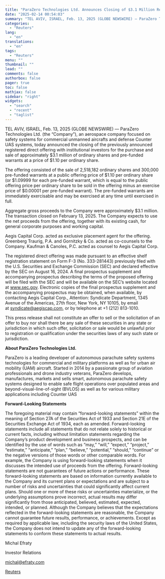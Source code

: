 ```yaml
---
title: "ParaZero Technologies Ltd. Announces Closing of $3.1 Million Registered Direct Offering"
date: "2025-02-14 00:54:03"
summary: "TEL AVIV, ISRAEL, Feb. 13, 2025 (GLOBE NEWSWIRE) — ParaZero Technologies Ltd. (the “Company”), an aerospace company focused on safety systems for commercial unmanned aircrafts and defense Counter UAS systems, today announced the closing of the previously announced registered direct offering with institutional investors for the purchase and sale of..."
categories:
  - "Reuters"
lang:
  - "en"
translations:
  - "en"
tags:
  - "Reuters"
menu: ""
thumbnail: ""
lead: ""
comments: false
authorbox: false
pager: true
toc: false
mathjax: false
sidebar: "right"
widgets:
  - "search"
  - "recent"
  - "taglist"
---
```


TEL AVIV, ISRAEL, Feb. 13, 2025 (GLOBE NEWSWIRE) — ParaZero Technologies Ltd. (the “Company”), an aerospace company focused on safety systems for commercial unmanned aircrafts and defense Counter UAS systems, today announced the closing of the previously announced registered direct offering with institutional investors for the purchase and sale of approximately $3.1 million of ordinary shares and pre-funded warrants at a price of $1.10 per ordinary share.

The offering consisted of the sale of 2,518,182 ordinary shares and 300,000 pre-funded warrants at a public offering price of $1.10 per ordinary share (or $1.09999 for each pre-funded warrant, which is equal to the public offering price per ordinary share to be sold in the offering minus an exercise price of $0.00001 per pre-funded warrant). The pre-funded warrants are immediately exercisable and may be exercised at any time until exercised in full.

Aggregate gross proceeds to the Company were approximately $3.1 million. The transaction closed on February 13, 2025. The Company expects to use the net proceeds from the offering, together with its existing cash, for general corporate purposes and working capital.

Aegis Capital Corp. acted as exclusive placement agent for the offering. Greenberg Traurig, P.A. and Gornitzky & Co. acted as co-counsels to the Company. Kaufman & Canoles, P.C. acted as counsel to Aegis Capital Corp.

The registered direct offering was made pursuant to an effective shelf registration statement on Form F-3 (No. 333-281443) previously filed with the U.S. Securities and Exchange Commission (SEC) and declared effective by the SEC on August 16, 2024. A final prospectus supplement and accompanying prospectus describing the terms of the proposed offering will be filed with the SEC and will be available on the SEC’s website located at www.sec.gov. Electronic copies of the final prospectus supplement and the accompanying prospectus may be obtained, when available, by contacting Aegis Capital Corp., Attention: Syndicate Department, 1345 Avenue of the Americas, 27th floor, New York, NY 10105, by email at syndicate@aegiscap.com, or by telephone at +1 (212) 813-1010.

This press release shall not constitute an offer to sell or the solicitation of an offer to buy nor shall there be any sale of these securities in any state or jurisdiction in which such offer, solicitation or sale would be unlawful prior to registration or qualification under the securities laws of any such state or jurisdiction.

**About ParaZero Technologies Ltd.**

ParaZero is a leading developer of autonomous parachute safety systems technologies for commercial and military platforms as well as for urban air mobility (UAM) aircraft. Started in 2014 by a passionate group of aviation professionals and drone industry veterans, ParaZero develops, manufactures, markets and sells smart, autonomous parachute safety systems designed to enable safe flight operations over populated areas and beyond-visual-line-of-sight (BVLOS) as well as for various military applications including Counter UAS

**Forward-Looking Statements**

The foregoing material may contain “forward-looking statements” within the meaning of Section 27A of the Securities Act of 1933 and Section 21E of the Securities Exchange Act of 1934, each as amended. Forward-looking statements include all statements that do not relate solely to historical or current facts, including without limitation statements regarding the Company’s product development and business prospects, and can be identified by the use of words such as “may,” “will,” “expect,” “project,” “estimate,” “anticipate,” “plan,” “believe,” “potential,” “should,” “continue” or the negative versions of those words or other comparable words. For example, the Company is using forward-looking statements when it discusses the intended use of proceeds from the offering. Forward-looking statements are not guarantees of future actions or performance. These forward-looking statements are based on information currently available to the Company and its current plans or expectations and are subject to a number of risks and uncertainties that could significantly affect current plans. Should one or more of these risks or uncertainties materialize, or the underlying assumptions prove incorrect, actual results may differ significantly from those anticipated, believed, estimated, expected, intended, or planned. Although the Company believes that the expectations reflected in the forward-looking statements are reasonable, the Company cannot guarantee future results, performance, or achievements. Except as required by applicable law, including the security laws of the United States, the Company does not intend to update any of the forward-looking statements to conform these statements to actual results.

Michal Efraty

Investor Relations

michal@efraty.com

[Reuters](https://www.tradingview.com/news/reuters.com,2025-02-13:newsml_GNX2Y6bDf:0-parazero-technologies-ltd-announces-closing-of-3-1-million-registered-direct-offering/)
